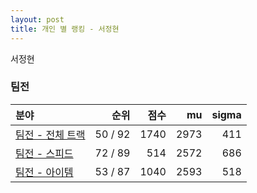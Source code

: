 ```yaml
---
layout: post
title: 개인 별 랭킹 - 서정현
---
```


서정현


### 팀전

| 분야 | 순위 | 점수 | mu | sigma |
|:---|---:|---:|---:|---:|
| [팀전 - 전체 트랙](../team-full) | 50 / 92 | 1740 | 2973 | 411 |
| [팀전 - 스피드](../team-speed) | 72 / 89 | 514 | 2572 | 686 |
| [팀전 - 아이템](../team-item) | 53 / 87 | 1040 | 2593 | 518 |
